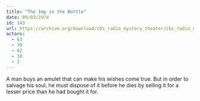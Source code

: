 ```yaml
---
title: "The Imp in the Bottle"
date: 09/03/1974
id: 143
url: https://archive.org/download/cbs_radio_mystery_theater/cbs_radio_mystery_theater-0101-0150.zip/cbs_radio_mystery_theater-0101-0150%2Fcbsrmt_0143_the_imp_in_the_bottle.mp3
actors:
  - 63
  - 30
  - 62
  - 38
  - 2
---
```

A man buys an amulet that can make his wishes come true. But in order to salvage his soul, he must dispose of it before he dies by selling it for a lesser price than he had bought it for.